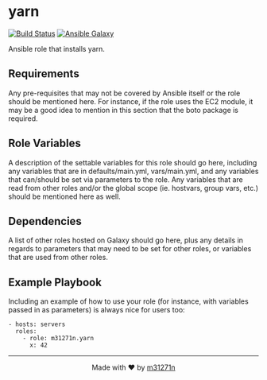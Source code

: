 # yarn

[![Build Status](https://travis-ci.org/m31271n/ansible-role-yarn.svg?branch=master)](https://travis-ci.org/m31271n/ansible-role-yarn)
[![Ansible Galaxy](https://img.shields.io/badge/galaxy-m31271n.yarn-blue.svg)](https://galaxy.ansible.com/m31271n/yarn)

Ansible role that installs yarn.

## Requirements

Any pre-requisites that may not be covered by Ansible itself or the role should be mentioned here. For instance, if the role uses the EC2 module, it may be a good idea to mention in this section that the boto package is required.

## Role Variables

A description of the settable variables for this role should go here, including any variables that are in defaults/main.yml, vars/main.yml, and any variables that can/should be set via parameters to the role. Any variables that are read from other roles and/or the global scope (ie. hostvars, group vars, etc.) should be mentioned here as well.

## Dependencies

A list of other roles hosted on Galaxy should go here, plus any details in regards to parameters that may need to be set for other roles, or variables that are used from other roles.

## Example Playbook

Including an example of how to use your role (for instance, with variables passed in as parameters) is always nice for users too:

```
- hosts: servers
  roles:
    - role: m31271n.yarn
      x: 42
```

* * *

<p align="center">Made with ❤ by <a href="http://index.m31271n.com">m31271n</a></p>
